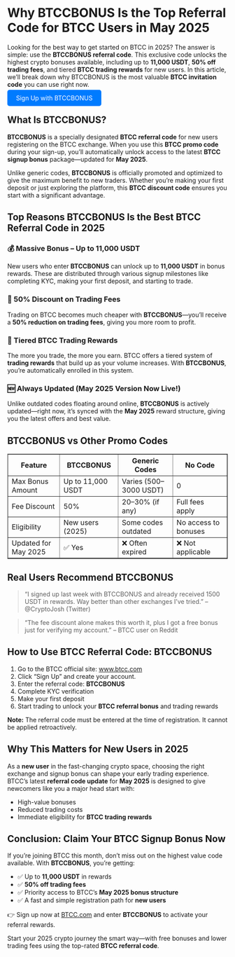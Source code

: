
  <h1>Why BTCCBONUS Is the Top Referral Code for BTCC Users in May 2025</h1>

  <p>Looking for the best way to get started on BTCC in 2025? The answer is simple: use the <strong>BTCCBONUS referral code</strong>. This exclusive code unlocks the highest crypto bonuses available, including up to <strong>11,000 USDT</strong>, <strong>50% off trading fees</strong>, and tiered <strong>BTCC trading rewards</strong> for new users. In this article, we’ll break down why BTCCBONUS is the most valuable <strong>BTCC invitation code</strong> you can use right now.</p>
<p><a href="https://partner.btcc.com/us/c/BTCCBONUS/9303" target="_blank" style="color: white; background-color: #007bff; padding: 10px 20px; text-decoration: none; border-radius: 5px;">Sign Up with BTCCBONUS</a></p>
  <h2>What Is BTCCBONUS?</h2>
  <p><strong>BTCCBONUS</strong> is a specially designated <strong>BTCC referral code</strong> for new users registering on the BTCC exchange. When you use this <strong>BTCC promo code</strong> during your sign-up, you’ll automatically unlock access to the latest <strong>BTCC signup bonus</strong> package—updated for <strong>May 2025</strong>.</p>
  <p>Unlike generic codes, <strong>BTCCBONUS</strong> is officially promoted and optimized to give the maximum benefit to new traders. Whether you’re making your first deposit or just exploring the platform, this <strong>BTCC discount code</strong> ensures you start with a significant advantage.</p>

  <h2>Top Reasons BTCCBONUS Is the Best BTCC Referral Code in 2025</h2>

  <h3>💰 Massive Bonus – Up to 11,000 USDT</h3>
  <p>New users who enter <strong>BTCCBONUS</strong> can unlock up to <strong>11,000 USDT</strong> in bonus rewards. These are distributed through various signup milestones like completing KYC, making your first deposit, and starting to trade.</p>

  <h3>🧾 50% Discount on Trading Fees</h3>
  <p>Trading on BTCC becomes much cheaper with <strong>BTCCBONUS</strong>—you’ll receive a <strong>50% reduction on trading fees</strong>, giving you more room to profit.</p>

  <h3>🎁 Tiered BTCC Trading Rewards</h3>
  <p>The more you trade, the more you earn. BTCC offers a tiered system of <strong>trading rewards</strong> that build up as your volume increases. With <strong>BTCCBONUS</strong>, you’re automatically enrolled in this system.</p>

  <h3>🆕 Always Updated (May 2025 Version Now Live!)</h3>
  <p>Unlike outdated codes floating around online, <strong>BTCCBONUS</strong> is actively updated—right now, it’s synced with the <strong>May 2025</strong> reward structure, giving you the latest offers and best value.</p>

  <h2>BTCCBONUS vs Other Promo Codes</h2>
  <table border="1" cellpadding="8" cellspacing="0">
    <thead>
      <tr>
        <th>Feature</th>
        <th>BTCCBONUS</th>
        <th>Generic Codes</th>
        <th>No Code</th>
      </tr>
    </thead>
    <tbody>
      <tr>
        <td>Max Bonus Amount</td>
        <td>Up to 11,000 USDT</td>
        <td>Varies (500–3000 USDT)</td>
        <td>0</td>
      </tr>
      <tr>
        <td>Fee Discount</td>
        <td>50%</td>
        <td>20–30% (if any)</td>
        <td>Full fees apply</td>
      </tr>
      <tr>
        <td>Eligibility</td>
        <td>New users (2025)</td>
        <td>Some codes outdated</td>
        <td>No access to bonuses</td>
      </tr>
      <tr>
        <td>Updated for May 2025</td>
        <td>✅ Yes</td>
        <td>❌ Often expired</td>
        <td>❌ Not applicable</td>
      </tr>
    </tbody>
  </table>

  <h2>Real Users Recommend BTCCBONUS</h2>
  <blockquote>
    “I signed up last week with BTCCBONUS and already received 1500 USDT in rewards. Way better than other exchanges I’ve tried.” – @CryptoJosh (Twitter)
  </blockquote>
  <blockquote>
    “The fee discount alone makes this worth it, plus I got a free bonus just for verifying my account.” – BTCC user on Reddit
  </blockquote>

  <h2>How to Use BTCC Referral Code: BTCCBONUS</h2>
  <ol>
    <li>Go to the BTCC official site: <a href="https://www.btcc.com" target="_blank" rel="noopener noreferrer">www.btcc.com</a></li>
    <li>Click “Sign Up” and create your account.</li>
    <li>Enter the referral code: <strong>BTCCBONUS</strong></li>
    <li>Complete KYC verification</li>
    <li>Make your first deposit</li>
    <li>Start trading to unlock your <strong>BTCC referral bonus</strong> and trading rewards</li>
  </ol>
  <p><strong>Note:</strong> The referral code must be entered at the time of registration. It cannot be applied retroactively.</p>

  <h2>Why This Matters for New Users in 2025</h2>
  <p>As a <strong>new user</strong> in the fast-changing crypto space, choosing the right exchange and signup bonus can shape your early trading experience. BTCC’s latest <strong>referral code update</strong> for <strong>May 2025</strong> is designed to give newcomers like you a major head start with:</p>
  <ul>
    <li>High-value bonuses</li>
    <li>Reduced trading costs</li>
    <li>Immediate eligibility for <strong>BTCC trading rewards</strong></li>
  </ul>

  <h2>Conclusion: Claim Your BTCC Signup Bonus Now</h2>
  <p>If you’re joining BTCC this month, don’t miss out on the highest value code available. With <strong>BTCCBONUS</strong>, you’re getting:</p>
  <ul>
    <li>✅ Up to <strong>11,000 USDT</strong> in rewards</li>
    <li>✅ <strong>50% off trading fees</strong></li>
    <li>✅ Priority access to BTCC’s <strong>May 2025 bonus structure</strong></li>
    <li>✅ A fast and simple registration path for <strong>new users</strong></li>
  </ul>
  <p>👉 Sign up now at <a href="https://www.btcc.com" target="_blank" rel="noopener noreferrer">BTCC.com</a> and enter <strong>BTCCBONUS</strong> to activate your referral rewards.</p>

  <p>Start your 2025 crypto journey the smart way—with free bonuses and lower trading fees using the top-rated <strong>BTCC referral code</strong>.</p>
</body>
</html>

